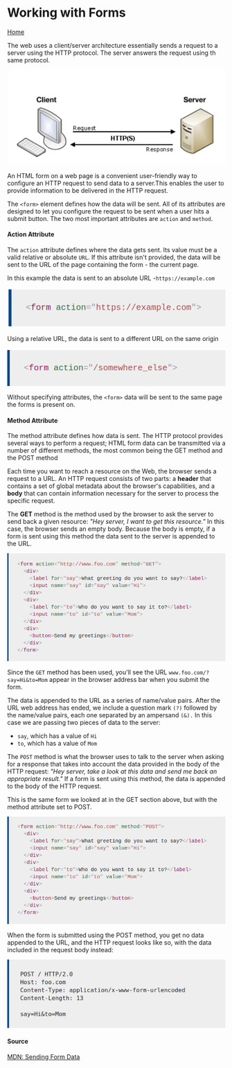 # Working with Forms
[Home](../README.md)

The web uses a client/server architecture essentially sends a request to a server using the HTTP protocol. The server answers the request using th same protocol.

![Client Server Relationship](../img/forms_1.png)

An HTML form on a web page is a convenient user-friendly way to configure an HTTP request to send data to a server.This enables the user to provide information to be delivered in the HTTP request.

The `<form>` element defines how the data will be sent. All of its attributes are designed to let you configure the request to be sent when a user hits a submit button. The two most important attributes are `action` and `method`.

#### Action Attribute
The `action` attribute defines where the data gets sent. Its value must be a valid relative or absolute `URL`. If this attribute isn't provided, the data will be sent to the URL of the page containing the form - the current page.

In this example the data is sent to an absolute URL -`https://example.com`

![Example.com](../img/forms_2.png)

Using a relative URL, the data is sent to a different URL on the same origin

![Somewhere Else](../img/forms_3.png)

Without specifying attributes, the `<form>` data will be sent to the same page the forms is present on.

#### Method Attribute

The method attribute defines how data is sent. The HTTP protocol provides several ways to perform a request; HTML form data can be transmitted via a number of different methods, the most common being the GET method and the POST method

Each time you want to reach a resource on the Web, the browser sends a request to a URL. An HTTP request consists of two parts: a **header** that contains a set of global metadata about the browser's capabilities, and a **body** that can contain information necessary for the server to process the specific request.

The **GET** method is the method used by the browser to ask the server to send back a given resource: *"Hey server, I want to get this resource."* In this case, the browser sends an empty body. Because the body is empty, if a form is sent using this method the data sent to the server is appended to the URL.

![GET](../img/forms_4.png)

Since the `GET` method has been used, you'll see the URL `www.foo.com/?say=Hi&to=Mom` appear in the browser address bar when you submit the form.

The data is appended to the URL as a series of name/value pairs. After the URL web address has ended, we include a question mark `(?)` followed by the name/value pairs, each one separated by an ampersand `(&).` In this case we are passing two pieces of data to the server:

- `say`, which has a value of `Hi`
- `to`, which has a value of `Mom`

The `POST` method is what the browser uses to talk to the server when asking for a response that takes into account the data provided in the body of the HTTP request: *"Hey server, take a look at this data and send me back an appropriate result."* If a form is sent using this method, the data is appended to the body of the HTTP request.

This is the same form we looked at in the GET section above, but with the method attribute set to POST.

![POST](../img/forms_5.png)

When the form is submitted using the POST method, you get no data appended to the URL, and the HTTP request looks like so, with the data included in the request body instead:

![POST HTTP Request](../img/forms_6.png)

#### Source
[MDN: Sending Form Data](https://developer.mozilla.org/en-US/docs/Learn/Forms/Sending_and_retrieving_form_data)